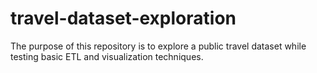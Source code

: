 # travel-dataset-exploration
The purpose of this repository is to explore a public travel dataset while testing basic ETL and visualization techniques.
